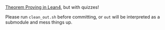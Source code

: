 [Theorem Proving in Lean4](https://github.com/leanprover/theorem_proving_in_lean4), but with quizzes!

Please run `clean_out.sh` before committing, or `out` will be interpreted as a submodule and mess things up.
